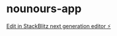 # nounours-app

[Edit in StackBlitz next generation editor ⚡️](https://stackblitz.com/~/github.com/emmanuelhosanski/nounours-app)